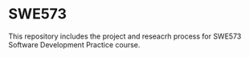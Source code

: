 # SWE573
This repository includes the project and reseacrh process for SWE573 Software Development Practice course.

